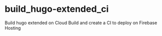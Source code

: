 # build_hugo-extended_ci
Build hugo extended on Cloud Build and create a CI to deploy on Firebase Hosting
